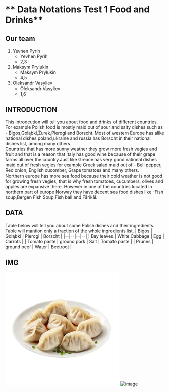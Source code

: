 # ** Data Notations Test 1 Food and Drinks**

## Our team

1. Yevhen Pyrih
    * Yevhen Pyrih
    * 2,3
1. Maksym Prylukin
    * Maksym Prylukin
    * 4,5
1. Oleksandr Vasyliev
    * Oleksandr Vasyliev
    * 1,6
## INTRODUCTION 
This introdcution will tell you about food and drinks of different countries. For example Polish food is mostly maid out of sour and salty dishes such as - Bigos,Gołąbki,Żurek,Pierogi and Borscht. Most of western Europe has alike national dishes poland,ukraine and russia has Borscht in their national dishes list, among many others.  
Countries that has more sunny weather they grow more fresh vegies and fruit and that is a reason that Italy has good wine because of their grape farms all over the country.Just like Greace has very good national dishes maid out of fresh vegies for example Greek salad maid out of - Bell pepper, Red onion, English cucomber, Grape tomatoes and many others.  
Northern europe has more sea food because their cold weather is not good for growing fresh vegies, that is why fresh tomatoes, cucumbers, olives and apples are expansive there. However in one of the countries located in northern part of europe Norway they have decent sea food dishes like -Fish soup,Bergen Fish Soup,Fish ball and Fårikål.  
## DATA
Table below will tell you about some Polish dishes and their ingredients. Table will mantion only a fraction of the whole ingredients list.
| Bigos | Gołąbki | Pierogi  | Borscht |
|--|--|--|--|
| Bay leaves | White Cabbage | Egg | Carrots |
| Tomato paste |  ground pork | Salt | Tomato paste |
| Prunes | ground beef | Water | Beetroot |
## IMG
!['image'](IMG/Pierogi.png)
![image](https://www.allrecipes.com/thmb/_7K1wQXzWJry_e0l9ck95J83Gq0=/1500x0/filters:no_upscale():max_bytes(150000):strip_icc()/84450-ukranian-red-borscht-soup-ddmfs-0220-3x4-ingredients-920dfd0488a841c4b282dac0bf3a0185.jpg)


